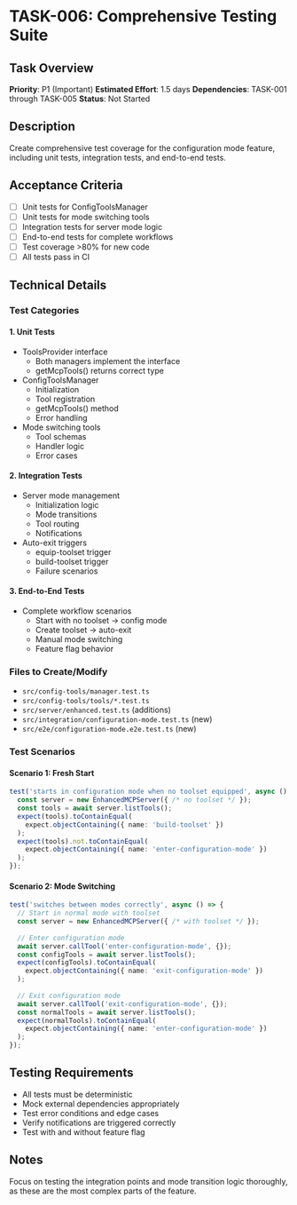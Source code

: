 # TASK-006: Comprehensive Testing Suite

## Task Overview
**Priority**: P1 (Important)
**Estimated Effort**: 1.5 days
**Dependencies**: TASK-001 through TASK-005
**Status**: Not Started

## Description
Create comprehensive test coverage for the configuration mode feature, including unit tests, integration tests, and end-to-end tests.

## Acceptance Criteria
- [ ] Unit tests for ConfigToolsManager
- [ ] Unit tests for mode switching tools
- [ ] Integration tests for server mode logic
- [ ] End-to-end tests for complete workflows
- [ ] Test coverage >80% for new code
- [ ] All tests pass in CI

## Technical Details

### Test Categories

#### 1. Unit Tests
- ToolsProvider interface
  - Both managers implement the interface
  - getMcpTools() returns correct type
- ConfigToolsManager
  - Initialization
  - Tool registration
  - getMcpTools() method
  - Error handling
- Mode switching tools
  - Tool schemas
  - Handler logic
  - Error cases

#### 2. Integration Tests
- Server mode management
  - Initialization logic
  - Mode transitions
  - Tool routing
  - Notifications
- Auto-exit triggers
  - equip-toolset trigger
  - build-toolset trigger
  - Failure scenarios

#### 3. End-to-End Tests
- Complete workflow scenarios
  - Start with no toolset → config mode
  - Create toolset → auto-exit
  - Manual mode switching
  - Feature flag behavior

### Files to Create/Modify
- `src/config-tools/manager.test.ts`
- `src/config-tools/tools/*.test.ts`
- `src/server/enhanced.test.ts` (additions)
- `src/integration/configuration-mode.test.ts` (new)
- `src/e2e/configuration-mode.e2e.test.ts` (new)

### Test Scenarios

#### Scenario 1: Fresh Start
```typescript
test('starts in configuration mode when no toolset equipped', async () => {
  const server = new EnhancedMCPServer({ /* no toolset */ });
  const tools = await server.listTools();
  expect(tools).toContainEqual(
    expect.objectContaining({ name: 'build-toolset' })
  );
  expect(tools).not.toContainEqual(
    expect.objectContaining({ name: 'enter-configuration-mode' })
  );
});
```

#### Scenario 2: Mode Switching
```typescript
test('switches between modes correctly', async () => {
  // Start in normal mode with toolset
  const server = new EnhancedMCPServer({ /* with toolset */ });
  
  // Enter configuration mode
  await server.callTool('enter-configuration-mode', {});
  const configTools = await server.listTools();
  expect(configTools).toContainEqual(
    expect.objectContaining({ name: 'exit-configuration-mode' })
  );
  
  // Exit configuration mode
  await server.callTool('exit-configuration-mode', {});
  const normalTools = await server.listTools();
  expect(normalTools).toContainEqual(
    expect.objectContaining({ name: 'enter-configuration-mode' })
  );
});
```

## Testing Requirements
- All tests must be deterministic
- Mock external dependencies appropriately
- Test error conditions and edge cases
- Verify notifications are triggered correctly
- Test with and without feature flag

## Notes
Focus on testing the integration points and mode transition logic thoroughly, as these are the most complex parts of the feature.